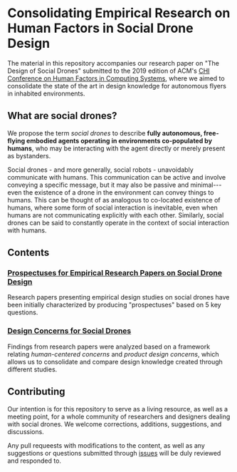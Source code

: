 # Consolidating Empirical Research on Human Factors in Social Drone Design

The material in this repository accompanies our research paper on "The Design of Social Drones" submitted to the 2019 edition of ACM's [CHI Conference on Human Factors in Computing Systems](https://sigchi.org/conferences/conference-history/chi/), where we aimed to consolidate the state of the art in design knowledge for autonomous flyers in inhabited environments.

## What are social drones?

We propose the term *social drones* to describe **fully autonomous, free-flying embodied agents operating in environments co-populated by humans**, who may be interacting with the agent directly or merely present as bystanders.

Social drones - and more generally, social robots - unavoidably communicate with humans. This communication can be active and involve conveying a specific message, but it may also be passive and minimal---even the existence of a drone in the environment can convey things to humans. This can be thought of as analogous to co-located existence of humans, where some form of social interaction is inevitable, even when humans are not communicating explicitly with each other. Similarly, social drones can be said to constantly operate in the context of social interaction with humans.

## Contents

### [Prospectuses for Empirical Research Papers on Social Drone Design](prospectuses)

Research papers presenting empirical design studies on social drones have been initially characterized by producing "prospectuses" based on 5 key questions.

### [Design Concerns for Social Drones](design-concerns)

Findings from research papers were analyzed based on a framework relating *human-centered concerns* and *product design concerns*, which allows us to consolidate and compare design knowledge created through different studies. 

## Contributing

Our intention is for this repository to serve as a living resource, as well as a meeting point, for a whole community of researchers and designers dealing with social drones. We welcome corrections, additions, suggestions, and discussions.

Any pull requeests with modifications to the content, as well as any suggestions or questions submitted through [issues](https://github.com/socialdrones/designreview/issues) will be duly reviewed and responded to.
